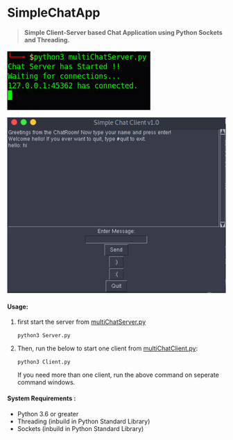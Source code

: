# SimpleChatApp
>#### Simple Client-Server based Chat Application  using Python Sockets and Threading.


![server](https://raw.githubusercontent.com/ashokgaire/Chatapp/main/server.png)

![client](https://raw.githubusercontent.com/ashokgaire/Chatapp/main/client.png)



#### Usage:

1. first start the server from [multiChatServer.py](multiChatServer.py)
   ```
   python3 Server.py
   ```
2. Then, run the below to start one client from [multiChatClient.py](multiChatClient.py):
   ```
   python3 Client.py
   ```
   If you need more than one client, run the above command on seperate command windows. 

#### System Requirements :
 * Python 3.6 or greater
 * Threading (inbuild in Python Standard Library)
 * Sockets (inbuild in Python Standard Library)

